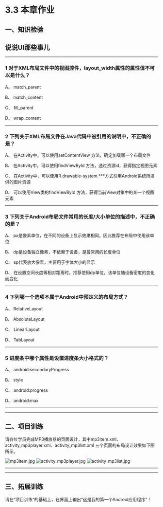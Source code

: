 # 3.3 本章作业

## 一、知识检验

> 
## 说说UI那些事儿

----

### 1 对于XML布局文件中的视图控件，layout_width属性的属性值不可以是什么？

A、 match_parent

B、 match_content

C、 fill_parent

D、 wrap_content

----

### 2 下列关于XML布局文件在Java代码中被引用的说明中，不正确的是？

A、 在Activity中，可以使用setContentView 方法，确定加载哪一个布局文件

B、 在Activity中，可以使用findViewById 方法，通过资源id，获得指定视图元素

C、 在Activity中，可以使用R.drawable-system.\*\*\*方式引用Android系统所提供的图片资源

D、 可以使用View类的findViewById 方法，获得当前View对象中的某一个视图元素


----

### 3 下列关于Android布局文件常用的长度/大小单位的描述中，不正确的是？

A、 px是像素单位，在不同的设备上显示效果相同，因此推荐在布局中使用该单位

B、 dp是设备独立像素，不依赖于设备，是最常用的长度单位

C、 sp代表放大像素，主要用于字体大小的显示

D、 在设置空间长度等相对距离时，推荐使用dp单位，该单位随设备密度的变化而变化

----

### 4 下列哪一个选项不属于Android中预定义的布局方式？

A、 RelativeLayout

B、 AbsoluteLayout

C、 LinearLayout

D、 TabLayout

----

### 5 进度条中哪个属性是设置进度条大小格式的？

A、 android:secondaryProgress

B、 style

C、 android:progress

D、 android:max

----

----

## 二、项目训练

请各位学员完成MP3播放器的页面设计，其中mp3item.xml、activity_mp3player.xml、activity_mp3list.xml 三个页面的布局设计效果如下图所示。

![mp3item.jpg](/images/chapter3/mp3item.jpg)
![activity_mp3player.jpg](/images/chapter3/activity_mp3player.jpg)
![activity_mp3list.jpg](/images/chapter3/activity_mp3list.jpg)

----

----

## 三、拓展训练

请在“项目训练”的基础上，在界面上输出“这是我的第一个Android应用程序”！